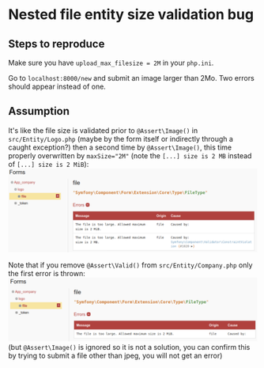 # Nested file entity size validation bug

## Steps to reproduce
Make sure you have `upload_max_filesize = 2M` in your `php.ini`.

Go to `localhost:8000/new` and submit an image larger than 2Mo.
Two errors should appear instead of one.

## Assumption
It's like the file size is validated prior to `@Assert\Image()` in `src/Entity/Logo.php` (maybe by the form itself or
indirectly through a caught exception?) then a second time by `@Assert\Image()`, this time properly overwritten by
`maxSize="2M"` (note the `[...] size is 2 MB` instead of `[...] size is 2 MiB`):
![](./docs/1.png)

Note that if you remove `@Assert\Valid()` from `src/Entity/Company.php` only the first error is thrown:
![](./docs/2.png)
(but `@Assert\Image()` is ignored so it is not a solution, you can confirm this by trying to submit a file other than
jpeg, you will not get an error)
